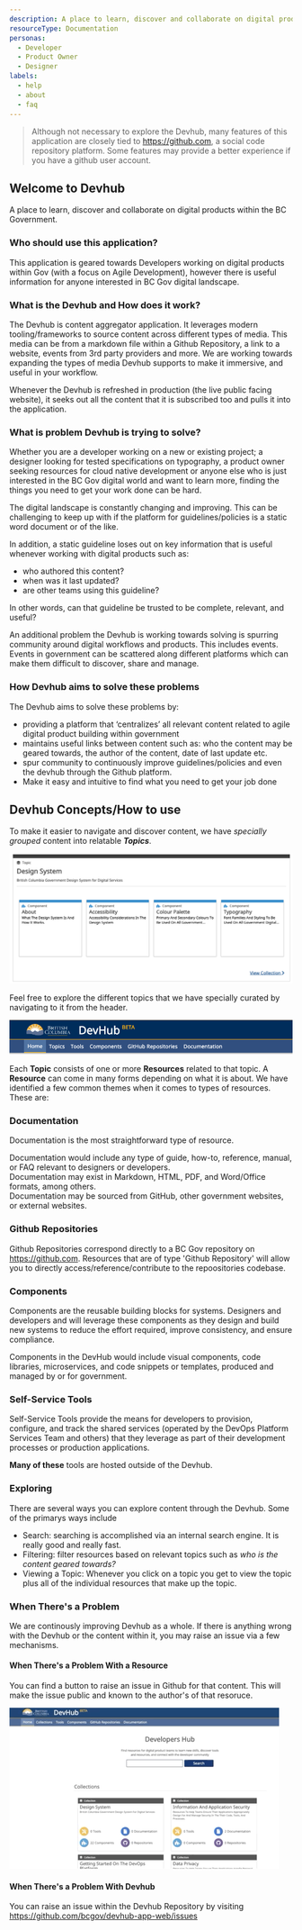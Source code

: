 ```yaml
---
description: A place to learn, discover and collaborate on digital products within the BC Government.
resourceType: Documentation
personas:
  - Developer
  - Product Owner
  - Designer
labels:
  - help
  - about
  - faq
---
```

> Although not necessary to explore the Devhub, many features of this application are closely tied to https://github.com, a social code repository platform. Some features may provide a better experience if you have a github user account.

## Welcome to Devhub
 
A place to learn, discover and collaborate on digital products within the BC Government.

### Who should use this application?

This application is geared towards Developers working on digital products within Gov (with a focus on Agile Development), however there is useful information for anyone interested in BC Gov digital landscape.

### What is the Devhub and How does it work?

The Devhub is content aggregator application. It leverages modern tooling/frameworks to source content across different types of media. This media can be from a markdown file within a Github Repository, a link to a website, events from 3rd party providers and more. We are working towards expanding the types of media Devhub supports to make it immersive, and useful in your workflow.

Whenever the Devhub is refreshed in production (the live public facing website), it seeks out all the content that it is subscribed too and pulls it into the application.

### What is problem Devhub is trying to solve?

Whether you are a developer working on a new or existing project; a designer looking for tested specifications on typography, a product owner seeking resources for cloud native development or anyone else who is just interested in the BC Gov digital world and want to learn more, finding the things you need to get your work done can be hard. 

The digital landscape is constantly changing and improving. This can be challenging to keep up with if the platform for guidelines/policies is a static word document or of the like. 

In addition, a static guideline loses out on key information that is useful whenever working with digital products such as: 

- who authored this content?  
- when was it last updated?  
- are other teams using this guideline? 
  

In other words, can that guideline be trusted to be complete, relevant, and useful?

An additional problem the Devhub is working towards solving is spurring community around digital workflows and products. This includes events. Events in government can be scattered along different platforms which can make them difficult to discover, share and manage.

### How Devhub aims to solve these problems

The Devhub aims to solve these problems by:
 
- providing a platform that ‘centralizes’ all relevant content related to agile digital product building within government 
- maintains useful links between content such as: who the content may be geared towards, the author of the content, date of last update etc.  
- spur community to continuously improve guidelines/policies and even the devhub through the Github platform.  
- Make it easy and intuitive to find what you need to get your job done



## Devhub Concepts/How to use

To make it easier to navigate and discover content, we have _specially grouped_ content
into relatable ___Topics___.

<img src="../images/Topics.png" alt="Topics">

Feel free to explore the different topics that we have specially curated by navigating to it from the header.

<img src="../images/Header.png" alt="navigation">

Each __Topic__ consists of one or more __Resources__ related to that topic. A __Resource__ can come in
many forms depending on what it is about. We have identified a few common themes when it comes to types
of resources. These are:

### Documentation

Documentation is the most straightforward type of resource.  

Documentation would include any type of guide, how-to, reference, manual, or FAQ relevant to designers or developers.  
Documentation may exist in Markdown, HTML, PDF, and Word/Office formats, among others.  
Documentation may be sourced from GitHub, other government websites, or external websites.

### Github Repositories

Github Repositories correspond directly to a BC Gov repository on https://github.com. Resources that
are of type 'Github Repository' will allow you to directly access/reference/contribute to the repoositories
codebase.  


### Components

Components are the reusable building blocks for systems. Designers and developers and will leverage these components as they design and build new systems to reduce the effort required, improve consistency, and ensure compliance.

Components in the DevHub would include visual components, code libraries, microservices, and code snippets or templates, produced and managed by or for government.

### Self-Service Tools

Self-Service Tools provide the means for developers to provision, configure, and track the shared services (operated by the DevOps Platform Services Team and others) that they leverage as part of their development processes or production applications.

__Many of these__ tools are hosted outside of the Devhub.

### Exploring 

There are several ways you can explore content through the Devhub. Some of the primarys ways include

- Search: searching is accomplished via an internal search engine. It is really good and really fast. 
- Filtering: filter resources based on relevant topics such as _who is the content geared towards?_
- Viewing a Topic: Whenever you click on a topic you get to view the topic plus all of the individual resources
that make up the topic. 

### When There's a Problem

We are continously improving Devhub as a whole. If there is anything wrong with the Devhub or the content within it, you may raise an issue via a few mechanisms. 

#### When There's a Problem With a Resource

You can find a button to raise an issue in Github for that content. This will make the issue public and known
to the author's of that resoruce. 

<img src="../images/raise-issue.gif" alt="raising an issue">

#### When There's a Problem With Devhub

You can raise an issue within the Devhub Repository by visiting https://github.com/bcgov/devhub-app-web/issues